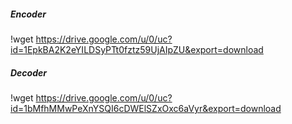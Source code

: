 ##### Encoder
!wget https://drive.google.com/u/0/uc?id=1EpkBA2K2eYILDSyPTt0fztz59UjAIpZU&export=download

##### Decoder
!wget https://drive.google.com/u/0/uc?id=1bMfhMMwPeXnYSQI6cDWElSZxOxc6aVyr&export=download
